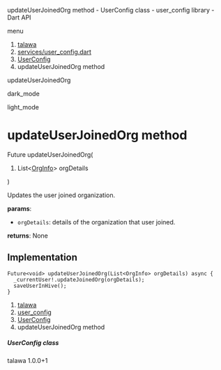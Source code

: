 




updateUserJoinedOrg method - UserConfig class - user\_config library - Dart API







menu

1. [talawa](../../index.html)
2. [services/user\_config.dart](../../services_user_config/services_user_config-library.html)
3. [UserConfig](../../services_user_config/UserConfig-class.html)
4. updateUserJoinedOrg method

updateUserJoinedOrg


dark\_mode

light\_mode




# updateUserJoinedOrg method


Future<void>
updateUserJoinedOrg(

1. List<[OrgInfo](../../models_organization_org_info/OrgInfo-class.html)> orgDetails

)

Updates the user joined organization.

**params**:

* `orgDetails`: details of the organization that user joined.

**returns**:
None


## Implementation

```
Future<void> updateUserJoinedOrg(List<OrgInfo> orgDetails) async {
  _currentUser!.updateJoinedOrg(orgDetails);
  saveUserInHive();
}
```

 


1. [talawa](../../index.html)
2. [user\_config](../../services_user_config/services_user_config-library.html)
3. [UserConfig](../../services_user_config/UserConfig-class.html)
4. updateUserJoinedOrg method

##### UserConfig class





talawa
1.0.0+1






